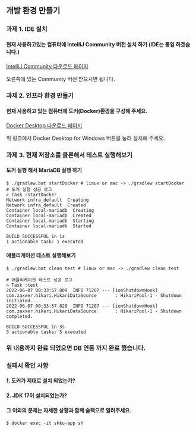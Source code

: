 ## 개발 환경 만들기

### 과제 1. IDE 설치
#### 현재 사용하고있는 컴퓨터에 IntelliJ Community 버전 설치 하기 (IDE는 통일 하겠습니다.)

[IntelliJ Community 다운로드 페이지](https://www.jetbrains.com/ko-kr/idea/download/#section=windows)

오른쪽에 있는 Community 버전 받으시면 됩니다.

### 과제 2. 인프라 환경 만들기
#### 현재 사용하고 있는 컴퓨터에 도커(Docker)환경을 구성해 주세요.

[Docker Desktop 다운로드 페이지](https://docs.docker.com/desktop/windows/install/)

위 링크에서 Docker Desktop for Windows 버튼을 눌러 설치해 주세요.

### 과제 3. 현재 저장소를 클론해서 테스트 실행해보기

#### 도커 실행 해서 MariaDB 실행 하기
```shell
$ ./gradlew.bat startDocker # linux or mac -> ./gradlew startDocker 
# 도커 실행 성공 로그
> Task :startDocker
Network infra_default  Creating
Network infra_default  Created
Container local-mariadb  Creating
Container local-mariadb  Created
Container local-mariadb  Starting
Container local-mariadb  Started

BUILD SUCCESSFUL in 1s
1 actionable task: 1 executed

```
#### 애플리케이션 테스트 실행해보기 
```shell
$ ./gradlew.bat clean test # linux or mac -> ./gradlew clean test

# 애플리케이션 테스트 성공 로그
> Task :test
2022-06-07 00:33:57.809  INFO 71207 --- [ionShutdownHook] com.zaxxer.hikari.HikariDataSource       : HikariPool-1 - Shutdown initiated...
2022-06-07 00:33:57.820  INFO 71207 --- [ionShutdownHook] com.zaxxer.hikari.HikariDataSource       : HikariPool-1 - Shutdown completed.

BUILD SUCCESSFUL in 3s
5 actionable tasks: 5 executed
```

### 위 내용까지 완료 되었으면 DB 연동 까지 완료 했습니다.

### 실패시 확인 사항

#### 1. 도커가 제대로 설치 되었는가?
#### 2. JDK 17이 설치되었는가?
#### 그 이외의 문제는 자세한 상황과 함께 슬랙으로 알려주세요. 
```shell
$ docker exec -it skku-app sh
```